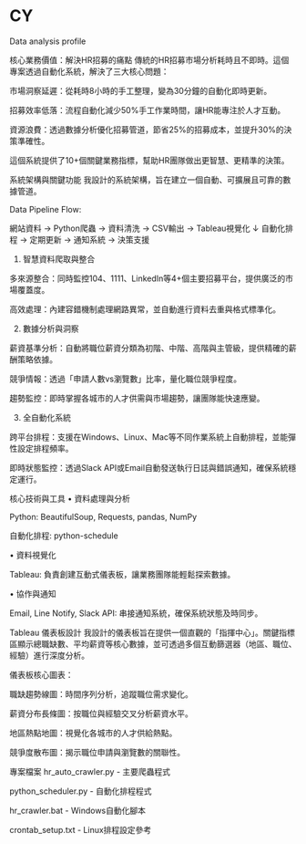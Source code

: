 # CY
 Data analysis profile

核心業務價值：解決HR招募的痛點
傳統的HR招募市場分析耗時且不即時。這個專案透過自動化系統，解決了三大核心問題：

市場洞察延遲：從耗時8小時的手工整理，變為30分鐘的自動化即時更新。

招募效率低落：流程自動化減少50%手工作業時間，讓HR能專注於人才互動。

資源浪費：透過數據分析優化招募管道，節省25%的招募成本，並提升30%的決策準確性。

這個系統提供了10+個關鍵業務指標，幫助HR團隊做出更智慧、更精準的決策。

系統架構與關鍵功能
我設計的系統架構，旨在建立一個自動、可擴展且可靠的數據管道。

Data Pipeline Flow:

網站資料 → Python爬蟲 → 資料清洗 → CSV輸出 → Tableau視覺化
    ↓
自動化排程 → 定期更新 → 通知系統 → 決策支援

1. 智慧資料爬取與整合

多來源整合：同時監控104、1111、LinkedIn等4+個主要招募平台，提供廣泛的市場覆蓋度。

高效處理：內建容錯機制處理網路異常，並自動進行資料去重與格式標準化。

2. 數據分析與洞察

薪資基準分析：自動將職位薪資分類為初階、中階、高階與主管級，提供精確的薪酬策略依據。

競爭情報：透過「申請人數vs瀏覽數」比率，量化職位競爭程度。

趨勢監控：即時掌握各城市的人才供需與市場趨勢，讓團隊能快速應變。

3. 全自動化系統

跨平台排程：支援在Windows、Linux、Mac等不同作業系統上自動排程，並能彈性設定排程頻率。

即時狀態監控：透過Slack API或Email自動發送執行日誌與錯誤通知，確保系統穩定運行。

核心技術與工具
• 資料處理與分析

Python: BeautifulSoup, Requests, pandas, NumPy

自動化排程: python-schedule

• 資料視覺化

Tableau: 負責創建互動式儀表板，讓業務團隊能輕鬆探索數據。

• 協作與通知

Email, Line Notify, Slack API: 串接通知系統，確保系統狀態及時同步。

Tableau 儀表板設計
我設計的儀表板旨在提供一個直觀的「指揮中心」。關鍵指標區顯示總職缺數、平均薪資等核心數據，並可透過多個互動篩選器（地區、職位、經驗）進行深度分析。

儀表板核心圖表：

職缺趨勢線圖：時間序列分析，追蹤職位需求變化。

薪資分布長條圖：按職位與經驗交叉分析薪資水平。

地區熱點地圖：視覺化各城市的人才供給熱點。

競爭度散布圖：揭示職位申請與瀏覽數的關聯性。

專案檔案
hr_auto_crawler.py - 主要爬蟲程式

python_scheduler.py - 自動化排程程式

hr_crawler.bat - Windows自動化腳本

crontab_setup.txt - Linux排程設定參考



